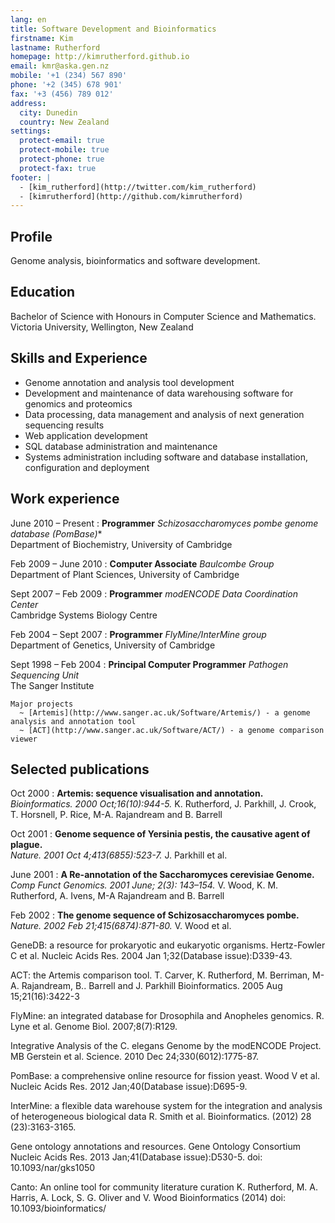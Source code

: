 ```yaml
---
lang: en
title: Software Development and Bioinformatics
firstname: Kim
lastname: Rutherford
homepage: http://kimrutherford.github.io
email: kmr@aska.gen.nz
mobile: '+1 (234) 567 890'
phone: '+2 (345) 678 901'
fax: '+3 (456) 789 012'
address:
  city: Dunedin
  country: New Zealand
settings:
  protect-email: true
  protect-mobile: true
  protect-phone: true
  protect-fax: true
footer: |
  - [kim_rutherford](http://twitter.com/kim_rutherford)
  - [kimrutherford](http://github.com/kimrutherford)
---
```


Profile
-------

Genome analysis, bioinformatics and software development.


Education
---------

Bachelor of Science with Honours in Computer Science and Mathematics. Victoria
University, Wellington, New Zealand

Skills and Experience
---------------------

* Genome annotation and analysis tool development
* Development and maintenance of data warehousing software for genomics and
  proteomics
* Data processing, data management and analysis of next generation sequencing
  results
* Web application development
* SQL database administration and maintenance
* Systems administration including software and database installation,
  configuration and deployment

Work experience
---------------


June 2010 – Present
:    **Programmer** *Schizosaccharomyces pombe genome database (PomBase)** \
     Department of Biochemistry, University of Cambridge

Feb 2009 – June 2010
:    **Computer Associate** *Baulcombe Group* \
     Department of Plant Sciences, University of Cambridge

Sept 2007 – Feb 2009
:    **Programmer** *modENCODE Data Coordination Center* \
     Cambridge Systems Biology Centre

Feb 2004 – Sept 2007
:    **Programmer** *FlyMine/InterMine group* \
     Department of Genetics, University of Cambridge

Sept 1998 – Feb 2004
:    **Principal Computer Programmer** *Pathogen Sequencing Unit* \
     The Sanger Institute

    Major projects
      ~ [Artemis](http://www.sanger.ac.uk/Software/Artemis/) - a genome analysis and annotation tool
      ~ [ACT](http://www.sanger.ac.uk/Software/ACT/) - a genome comparison viewer


Selected publications
---------------------

Oct 2000
:    **Artemis: sequence visualisation and annotation.** \
     *Bioinformatics. 2000 Oct;16(10):944-5.*
     K. Rutherford, J. Parkhill, J. Crook, T. Horsnell, P. Rice, M-A. Rajandream and B. Barrell

Oct 2001
:    **Genome sequence of Yersinia pestis, the causative agent of plague.** \
     *Nature. 2001 Oct 4;413(6855):523-7.*
     J. Parkhill et al.

June 2001
:    **A Re-annotation of the Saccharomyces cerevisiae Genome.** \
     *Comp Funct Genomics. 2001 June; 2(3): 143–154.*
     V. Wood, K. M. Rutherford, A. Ivens, M-A Rajandream and B. Barrell

Feb 2002
:    **The genome sequence of Schizosaccharomyces pombe.** \
     *Nature. 2002 Feb 21;415(6874):871-80.*
     V. Wood et al.

GeneDB: a resource for prokaryotic and eukaryotic organisms.
Hertz-Fowler C et al.
Nucleic Acids Res. 2004 Jan 1;32(Database issue):D339-43.

ACT: the Artemis comparison tool.
T. Carver, K. Rutherford, M. Berriman, M-A. Rajandream, B.. Barrell and
J. Parkhill
Bioinformatics. 2005 Aug 15;21(16):3422-3

FlyMine: an integrated database for Drosophila and Anopheles genomics.
R. Lyne et al.
Genome Biol. 2007;8(7):R129.

Integrative Analysis of the C. elegans Genome by the modENCODE Project.
MB Gerstein  et al.
Science. 2010 Dec 24;330(6012):1775-87.

PomBase: a comprehensive online resource for fission yeast.
Wood V et al.
Nucleic Acids Res. 2012 Jan;40(Database issue):D695-9.

InterMine: a flexible data warehouse system for the integration and analysis
of heterogeneous biological data
R. Smith et al.
Bioinformatics. (2012) 28 (23):3163-3165.

Gene ontology annotations and resources.
Gene Ontology Consortium
Nucleic Acids Res. 2013 Jan;41(Database issue):D530-5. doi:
10.1093/nar/gks1050

Canto: An online tool for community literature curation
K. Rutherford, M. A. Harris, A. Lock, S. G. Oliver and V. Wood
Bioinformatics (2014) doi: 10.1093/bioinformatics/
